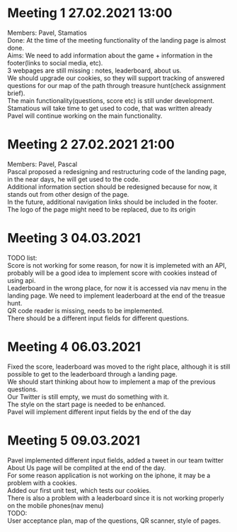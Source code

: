 
# Meeting 1 27.02.2021 13:00
<p>Members: Pavel, Stamatios<br>
Done: At the time of the meeting functionality of the landing page is almost done.<br>
Aims: We need to add information about the game + information in the footer(links to social media, etc).<br>
3 webpages are still missing : notes, leaderboard, about us.<br>
We should upgrade our cookies, so they will support tracking of answered questions for our map of the path through treasure hunt(check assignment brief).<br>
The main functionality(questions, score etc) is still under development.<br>
Stamatious will take time to get used to code, that was written already<br>
Pavel will continue working on the main functionality.</p>

# Meeting 2 27.02.2021 21:00
<p>Members: Pavel, Pascal<br>
  Pascal proposed a redesigning and restructuring code of the landing page, in the near days, he will get used to the code.<br>
   Additional information section should be redesigned because for now, it stands out from other design of the page.<br>
   In the future, additional navigation links should be included in the footer.<br>
   The logo of the page might need to be replaced, due to its origin</p>
   
# Meeting 3 04.03.2021 
<p>TODO list: <br>
  Score is not working for some reason, for now it is implemeted with an API, probably will be a good idea to implement score with cookies instead of using api.<br>
  Leaderboard in the wrong place, for now it is accessed via nav menu in the landing page. We need to implement leaderboard at the end of the treasue hunt.<br>
  QR code reader is missing, needs to be implemented.<br>
  There should be a different input fields for different questions.</p>
  
 # Meeting 4 06.03.2021 
 <p>Fixed the score, leaderboard was moved to the right place, although it is still possible to get to the leaderboard through a landing page.<br>
  We should start thinking about how to implement a map of the previous questions.<br>
  Our Twitter is still empty, we must do something with it.<br>
  The style on the start page is needed to be enhanced.<br>
  Pavel will implement different input fields by the end of the day</p>
  
  # Meeting 5 09.03.2021
  <p>Pavel implemented different input fields, added a tweet in our team twitter<br>
    About Us page will be complited at the end of the day.<br>
    For some reason application is not working on the iphone, it may be a problem with a cookies.<br>
    Added our first unit test, which tests our cookies.<br>
    There is also a problem with a leaderboard since it is not working properly on the mobile phones(nav menu)<br>
    TODO:<br>
    User acceptance plan, map of the questions, QR scanner, style of pages.</p>
  
  
  
